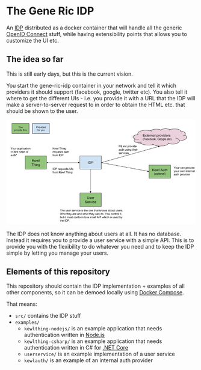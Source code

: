 The Gene Ric IDP
================

An [IDP](https://en.wikipedia.org/wiki/Identity_provider) distributed as a docker container that will handle all the generic [OpenID Connect](http://openid.net/connect/) stuff, while having extensibility points that allows you to customize the UI etc.


## The idea so far

This is still early days, but this is the current vision.

You start the gene-ric-idp container in your network and tell it which providers it should support (facebook, google, twitter etc). You also tell it where to get the different UIs - i.e. you provide it with a URL that the IDP will make a server-to-server request to in order to obtain the HTML etc. that should be shown to the user.

![The architecture](architecture.png)

The IDP does not know anything about users at all. It has no database. Instead it requires you to provide a user service with a simple API. This is to provide you with the flexibility to do whatever you need and to keep the IDP simple by letting you manage your users.


## Elements of this repository

This repository should contain the IDP implementation + examples of all other components, so it can be demoed locally using [Docker Compose](https://docs.docker.com/compose/).

That means:
- `src/` contains the IDP stuff
- `examples/`
    - `kewlthing-nodejs/` is an example application that needs authentication written in [Node.js](https://nodejs.org)
    - `kewlthing-csharp/` is an example application that needs authentication written in C# for [.NET Core](https://dotnet.github.io/)
    - `userservice/` is an example implementation of a user service
    - `kewlauth/` is an example of an internal auth provider
